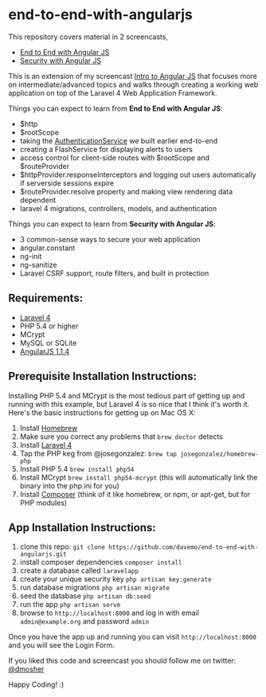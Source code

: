 end-to-end-with-angularjs
==================

This repository covers material in 2 screencasts, 
* [End to End with Angular JS](http://www.youtube.com/watch?v=hqAyiqUs93c) 
* [Security with Angular JS](http://www.youtube.com/watch?v=18ifoT-Id54)

This is an extension of my screencast [Intro to Angular JS](http://www.youtube.com/watch?v=8ILQOFAgaXE) that focuses more on intermediate/advanced topics and walks through creating a working web application on top of the Laravel 4 Web Application Framework. 

Things you can expect to learn from **End to End with Angular JS**:

* $http
* $rootScope
* taking the [AuthenticationService](https://github.com/davemo/intro-to-angularjs/blob/master/app/js/app.js#L19) we built earlier end-to-end
* creating a FlashService for displaying alerts to users
* access control for client-side routes with $rootScope and $routeProvider
* $httpProvider.responseInterceptors and logging out users automatically if serverside sessions expire
* $routeProvider.resolve property and making view rendering data dependent
* laravel 4 migrations, controllers, models, and authentication

Things you can expect to learn from **Security with Angular JS**:

* 3 common-sense ways to secure your web application
* angular.constant
* ng-init
* ng-sanitize
* Laravel CSRF support, route filters, and built in protection

## Requirements:

* [Laravel 4](http://four.laravel.com/)
* PHP 5.4 or higher
* MCrypt
* MySQL or SQLite
* [AngularJS 1.1.4](https://ajax.googleapis.com/ajax/libs/angularjs/1.1.4/angular.js)

## Prerequisite Installation Instructions:

Installing PHP 5.4 and MCrypt is the most tedious part of getting up and running with this example, but Laravel 4 is so nice that I think it's worth it. Here's the basic instructions for getting up on Mac OS X:

1. Install [Homebrew](http://mxcl.github.io/homebrew/)
2. Make sure you correct any problems that `brew doctor` detects
3. Install [Laravel 4](http://four.laravel.com/#install-laravel)
4. Tap the PHP keg from @josegonzalez: `brew tap josegonzalez/homebrew-php`
5. Install PHP 5.4 `brew install php54`
6. Install MCrypt `brew install php54-mcrypt` (this will automatically link the binary into the php.ini for you)
7. Install [Composer](http://getcomposer.org/) (think of it like homebrew, or npm, or apt-get, but for PHP modules)

## App Installation Instructions:

1. clone this repo: `git clone https://github.com/davemo/end-to-end-with-angularjs.git`
2. install composer dependencies `composer install`
3. create a database called `laravelapp`
4. create your unique security key `php artisan key:generate`
5. run database migrations `php artisan migrate`
6. seed the database `php artisan db:seed`
7. run the app `php artisan serve`
8. browse to `http://localhost:8000` and log in with email `admin@example.org` and password `admin`

Once you have the app up and running you can visit `http://localhost:8000` and you will see the Login Form.

If you liked this code and screencast you should follow me on twitter: [@dmosher](http://www.twitter.com/dmosher)

Happy Coding! :)
